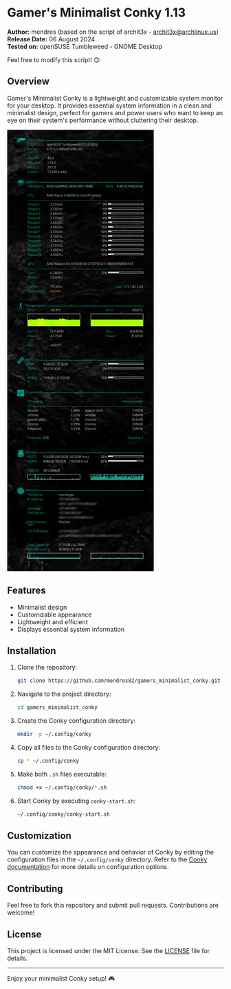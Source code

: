 # Gamer's Minimalist Conky 1.13

**Author:** mendres (based on the script of archit3x - archit3x@archlinux.us)  
**Release Date:** 06 August 2024  
**Tested on:** openSUSE Tumbleweed - GNOME Desktop  

Feel free to modify this script! 😊

## Overview

Gamer's Minimalist Conky is a lightweight and customizable system monitor for your desktop. It provides essential system information in a clean and minimalist design, perfect for gamers and power users who want to keep an eye on their system's performance without cluttering their desktop.

![Gamer's Minimalist Conky](gamers_minimalist.png)

## Features

- Minimalist design
- Customizable appearance
- Lightweight and efficient
- Displays essential system information

## Installation

1. Clone the repository:
    ```sh
    git clone https://github.com/mendres82/gamers_minimalist_conky.git
    ```
2. Navigate to the project directory:
    ```sh
    cd gamers_minimalist_conky
    ```
3. Create the Conky configuration directory:
    ```sh
    mkdir -p ~/.config/conky
    ```
4. Copy all files to the Conky configuration directory:
    ```sh
    cp * ~/.config/conky
    ```
5. Make both `.sh` files executable:
    ```sh
    chmod +x ~/.config/conky/*.sh
    ```
6. Start Conky by executing `conky-start.sh`:
    ```sh
    ~/.config/conky/conky-start.sh
    ```

## Customization

You can customize the appearance and behavior of Conky by editing the configuration files in the `~/.config/conky` directory. Refer to the [Conky documentation](https://github.com/brndnmtthws/conky/wiki) for more details on configuration options.

## Contributing

Feel free to fork this repository and submit pull requests. Contributions are welcome!

## License

This project is licensed under the MIT License. See the [LICENSE](LICENSE) file for details.

---

Enjoy your minimalist Conky setup! 🎮

